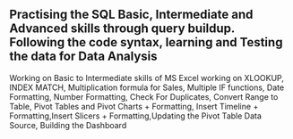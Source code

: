 Practising the SQL Basic, Intermediate and Advanced skills through query buildup. 
Following the code syntax, learning and Testing the data for Data Analysis
------------------------------------------------------------------------
Working on Basic to Intermediate skills of MS Excel
working on XLOOKUP, INDEX MATCH, Multiplication formula for Sales, Multiple IF functions, Date Formatting,
Number Formatting, Check For Duplicates, Convert Range to Table, Pivot Tables and Pivot Charts + Formatting,
Insert Timeline + Formatting,Insert Slicers + Formatting,Updating the Pivot Table Data Source, Building the Dashboard
